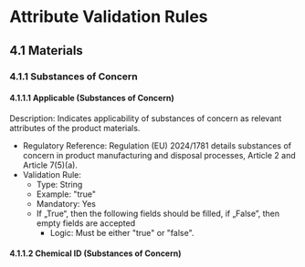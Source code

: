 # Attribute Validation Rules

## 4.1 Materials

### 4.1.1 Substances of Concern

#### 4.1.1.1	Applicable (Substances of Concern)
Description: Indicates applicability of substances of concern as relevant attributes of the product materials.

* Regulatory Reference: Regulation (EU) 2024/1781 details substances of concern in product manufacturing and disposal processes, Article 2 and Article 7(5)(a).
* Validation Rule:
  * Type: String
  * Example: "true"
  * Mandatory: Yes
  * If „True“, then the following fields should be filled, if „False”, then empty fields are accepted
    * Logic: Must be either "true" or "false".

#### 4.1.1.2	Chemical ID (Substances of Concern)
